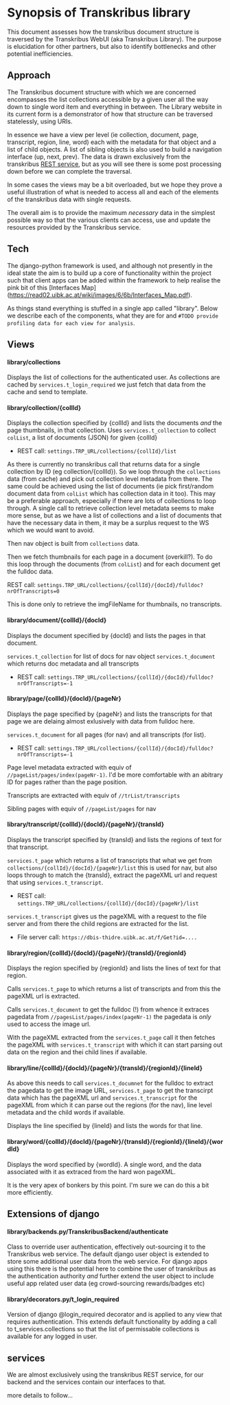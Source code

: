 # Synopsis of Transkribus library

This document assesses how the transkribus document structure is traversed by the Transkribus WebUI (aka Transkribus Library). The purpose is elucidation for other partners, but also to identify bottlenecks and other potential inefficiencies.

## Approach

The Transkribus document structure with which we are concerned encompasses the list collections accessible by a given user all the way down to single word item and everything in between. The Library website in its current form is a demonstrator of how that structure can be traversed statelessly, using URIs.

In essence we have a view per level (ie collection, document, page, transcript, region, line, word) each with the metadata for that object and a list of child objects. A list of sibling objects is also used to build a navigation interface (up, next, prev). The data is drawn exclusively from the transkribus [REST service](https://transkribus.eu/wiki/index.php/REST_Interface), but as you will see there is some post processing down before we can complete the traversal.

In some cases the views may be a bit overloaded, but we hope they prove a useful illustration of what is needed to access all and each of the elements of the transkribus data with single requests.

The overall aim is to provide the maximum *necessary* data in the simplest possible way so that the various clients can access, use and update the resources provided by the Transkribus service.

## Tech

The django-python framework is used, and although not presently in the ideal state the aim is to build up a core of functionality within the project such that client apps can be added within the framework to help realise the pink bit of this [Interfaces Map] (https://read02.uibk.ac.at/wiki/images/6/6b/Interfaces_Map.pdf). 

As things stand everything is stuffed in a single app called "library". Below we describe each of the components, what they are for and `#TODO provide profiling data for each view for analysis`.


## Views

#### library/collections

Displays the list of collections for the authenticated user. As collections are cached by `services.t_login_required` we just fetch that data from the cache and send to template.

#### library/collection/{collId}

Displays the collection specified by {collId} and lists the documents *and* the page thumbnails, in that collection. 
Uses `services.t_collection` to collect `colList`, a list of documents (JSON) for given {collId}

* REST call: `settings.TRP_URL/collections/{collId}/list`

As there is currently no transkribus call that returns data for a single collection by ID (eg collection/{collId}). So we loop through the `collections` data (from cache) and pick out collection level metadata from there. The same could be achieved using the list of documents (ie pick first/random document data from `colList` which has collection data in it too). This may be a preferable approach, especially if there are lots of collections to loop through. A single call to retrieve collection level metadata seems to make more sense, but as we have a list of collections and a list of documents that have the necessary data in them, it may be a surplus request to the WS which we would want to avoid.

Then nav object is built from `collections` data.

Then we fetch thumbnails for each page in a document (overkill?). To do this loop through the documents (from `colList`) and for each document get the fulldoc data.

REST call: `settings.TRP_URL/collections/{collId}/{docId}/fulldoc?nrOfTranscripts=0`

This is done only to retrieve the imgFileName for thumbnails, no transcripts.

#### library/document/{collId}/{docId}

Displays the document specified by {docId} and lists the pages in that document.

`services.t_collection` for list of docs for nav object
`services.t_document`  which returns doc metadata and all transcripts

* REST call: `settings.TRP_URL/collections/{collId}/{docId}/fulldoc?nrOfTranscripts=-1`

#### library/page/{collId}/{docId}/{pageNr}

Displays the page specified by {pageNr} and lists the transcripts for that page we are delaing almost exlusively with data from fulldoc here.

`services.t_document` for all pages (for nav) and all transcripts (for list). 

* REST call: `settings.TRP_URL/collections/{collId}/{docId}/fulldoc?nrOfTranscripts=-1`

Page level metadata extracted with equiv of  `//pageList/pages/index(pageNr-1)`. I'd be more comfortable with an abitrary ID for pages rather than the page position.

Transcripts are extracted with equiv of `//trList/transcripts`

Sibling pages with equiv of `//pageList/pages` for nav

#### library/transcript/{collId}/{docId}/{pageNr}/{transId}

Displays the transcript specified by {transId} and lists the regions of text for that transcript.

`services.t_page` which returns a list of transcripts that what we get from `collections/{collId}/{docId}/{pageNr}/list` this is used for nav, but also loops through to match the {transId}, extract the pageXML url and request that using `services.t_transcript`.

* REST call: `settings.TRP_URL/collections/{collId}/{docId}/{pageNr}/list`

`services.t_transcript` gives us the pageXML with a request to the file server and from there the child regions are extracted for the list.

* File server call: `https://dbis-thidre.uibk.ac.at/f/Get?id=....`

#### library/region/{collId}/{docId}/{pageNr}/{transId}/{regionId}

Displays the region specified by {regionId} and lists the lines of text for that region.

Calls `services.t_page` to which returns a list of transcripts and from this the pageXML url is extracted.

Calls `services.t_document` to get the fulldoc (!) from whence it extraces pagedata from `//pagesList/pages/index(pageNr-1)` the pagedata is *only* used to access the image url.

With the pageXML extracted from the `services.t_page` call it then fetches the pageXML with `services.t_transcript` with which it can start parsing out data on the region and thei child lines if available.

#### library/line/{collId}/{docId}/{pageNr}/{transId}/{regionId}/{lineId}

As above this needs to call `services.t_documnet` for the fulldoc to extract the pagedata to get the image URL, `services.t_page` to get the transcirpt data which has the pageXML url and `services.t_transcript` for the pageXML from which it can parse out the regions (for the nav), line level metadata and the child words if available.

Displays the line specified by {lineId} and lists the words for that line.

#### library/word/{collId}/{docId}/{pageNr}/{transId}/{regionId}/{lineId}/{wordId}

Displays the word specified by {wordId}. A single word, and the data associated with it as extraced from the hard won pageXML.

It is the very apex of bonkers by this point. I'm sure we can do this a bit more efficiently.

[comment]: # (#### library/ingest_mets_url)
[comment]: # (#### library/ingest_mets_xml)
[comment]: # (#### library/collections_dropdown)
[comment]: # (#### library/jobs_list)
[comment]: # (#### library/jobs)
[comment]: # (#### library/job_count)
[comment]: # (#### library/changed_jobs_modal)
[comment]: # (#### library/jobs_list_compact)
[comment]: # (#### library/kill_job)

## Extensions of django 

#### library/backends.py/TranskribusBackend/authenticate

Class to override user authentication, effectively out-sourcing it to the Transkribus web service. The default django user object is extended to store some additional user data from the web service. For django apps using this there is the potential here to combine the user of transkribus as the authentication authority *and* further extend the user object to include useful app related user data (eg crowd-sourcing rewards/badges etc)

#### library/decorators.py/t_login_required

Version of django @login_required decorator and is applied to any view that requires authentication. This extends default functionality by adding a call to t_services.collections so that the list of permissable collections is available for any logged in user.

## services

We are almost exclusively using the transkribus REST service, for our backend and the services contain our interfaces to that.

more details to follow...
